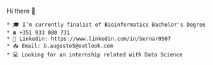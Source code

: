 Hi there 👋

    * 🎓 I’m currently finalist of Bioinformatics Bachelor's Degree
    * ☎️ +351 933 080 731
    * 🔵 Linkedin: https://www.linkedin.com/in/bernar0507
    * 📥 Email: b.augusto5@outlook.com
    * 💻 Looking for an internship related with Data Science
